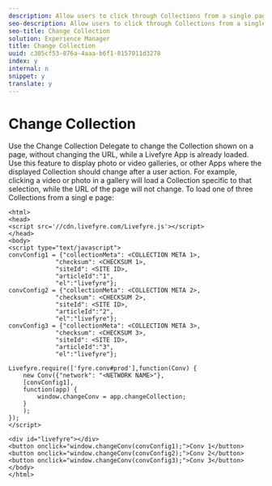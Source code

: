 ```yaml
---
description: Allow users to click through Collections from a single page layout and URL.
seo-description: Allow users to click through Collections from a single page layout and URL.
seo-title: Change Collection
solution: Experience Manager
title: Change Collection
uuid: c305cf53-876a-4aaa-b6f1-8157011d3278
index: y
internal: n
snippet: y
translate: y
---
```


# Change Collection

Use the Change Collection Delegate to change the Collection shown on a page, without changing the URL, while a Livefyre App is already loaded. Use this feature to display photo or video galleries, or other Apps where the displayed Collection should change after a user action.
For example, clicking a video or photo in a gallery will load a Collection specific to that selection, while the URL of the page will not change.
To load one of three Collections from a singl [](#t_display_comment_count)e page:

```
<html> 
<head> 
<script src='//cdn.livefyre.com/Livefyre.js'></script> 
</head> 
<body> 
<script type="text/javascript"> 
convConfig1 = {"collectionMeta": <COLLECTION META 1>, 
             "checksum": <CHECKSUM 1>, 
             "siteId": <SITE ID>, 
             "articleId":"1", 
             "el":"livefyre"}; 
convConfig2 = {"collectionMeta": <COLLECTION META 2>, 
             "checksum": <CHECKSUM 2>, 
             "siteId": <SITE ID>, 
             "articleId":"2", 
             "el":"livefyre"}; 
convConfig3 = {"collectionMeta": <COLLECTION META 3>, 
             "checksum": <CHECKSUM 3>, 
             "siteId": <SITE ID>, 
             "articleId":"3", 
             "el":"livefyre"}; 
  
Livefyre.require(['fyre.conv#prod'],function(Conv) { 
    new Conv({"network": "<NETWORK NAME>"}, 
    [convConfig1], 
    function(app) {  
        window.changeConv = app.changeCollection; 
    } 
    ); 
}); 
</script> 
  
<div id="livefyre"></div> 
<button onclick="window.changeConv(convConfig1);">Conv 1</button> 
<button onclick="window.changeConv(convConfig2);">Conv 2</button> 
<button onclick="window.changeConv(convConfig3);">Conv 3</button> 
</body> 
</html>
```

